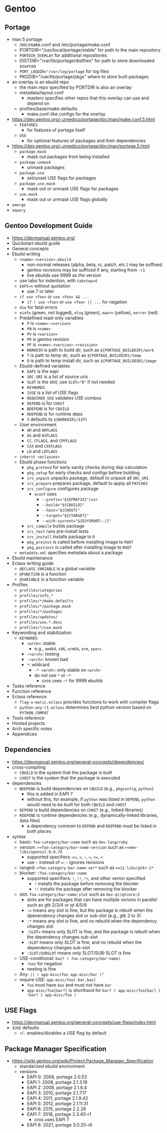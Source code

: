 Gentoo
======

## Portage

- man 5 portage
  - /etc/make.conf and /etc/portage/make.conf
  - PORTDIR="/usr/local/portage/stable" for path to the main repository
  - `PORTDIR_OVERLAY` for additional repositories
  - DISTDIR="/var/lib/portage/distfiles" for path to store downloaded sources
  - `PORT_LOGDIR="/var/log/portage` for log files
  - PKGDIR="/var/lib/portage/pkgs" where to store built packages
- an overlay is an ebuild repo
  - the main repo specified by PORTDIR is also an overlay
  - metadata/layout.conf
    - masters specifies other repos that this overlay can use and depend on
  - profiles/base/make.defaults
    - make.conf-like configs for the overlay
- <https://dev.gentoo.org/~zmedico/portage/doc/man/make.conf.5.html>
  - `FEATURES`
    - for features of portage itself
  - `USE`
    - for optional features of packages and their dependencies
- <https://dev.gentoo.org/~zmedico/portage/doc/man/portage.5.html>
  - `package.mask`
    - mask out packages from being installed
  - `package.unmask`
    - unmask packages
  - `package.use`
    - set/unset USE flags for packages
  - `package.use.mask`
    - mask out or unmask USE flags for packages
  - `use.mask`
    - mask out or unmask USE flags globally
- `emerge`
- `equery`

## Gentoo Development Guide

- <https://devmanual.gentoo.org/>
- Quickstart ebuild guide
- General concepts
- Ebuild writing
  - `<name>-<version>.ebuild`
    - non-normal releases (alpha, beta, rc, patch, etc.) may be suffixed
    - gentoo revisions may be sufficed if any, starting from `-r1`
    - live ebuilds use 9999 as the version
  - use tabs for indention, with `tabstop=4`
  - `EAPI=n` without quotation
    - use 7 or later
  - `if use <foo>` or `use <foo> && ...`
    - `if ! use <foo>` or `use <foo> || ...` for negation
  - `die` for fatal errors
  - `einfo` (green, not logged), `elog` (green), `ewarn` (yellow), `eerror` (red)
  - Predefined read-only variables
    - `P` is `<name>-<version>`
    - `PN` is `<name>`
    - `PV` is `<version>`
    - `PR` is gentoo revision
    - `PF` is `<name>-<version>-<revision>`
    - `WORKDIR` is path to build dir, such as `${PORTAGE_BUILDDIR}/work`
    - `T` is path to temp dir, such as `${PORTAGE_BUILDDIR}/temp`
    - `D` is path to temp install dir, such as `${PORTAGE_BUILDDIR}/image`
  - Ebuild-defined variables
    - `EAPI` is the eapi
    - `SRC_URI` is a list of source uris
    - `SLOT` is the slot; use `SLOT="0"` if not needed
    - `KEYWORDS`
    - `IUSE` is a list of USE flags
    - `REQUIRED_USE` validates USE combos
    - `DEPEND` is for `CHOST`
    - `BDEPEND` is for `CBUILD`
    - `RDEPEND` is for runtime deps
    - `S` defaults to `${WORKDIR}/${P}`
  - User environment
    - `AR` and `ARFLAGS`
    - `AS` and `ASFLAGS`
    - `CC`, `CFLAGS`, and `CPPFLAGS`
    - `CXX` and `CXXFLAGS`
    - `LD` and `LDFLAGS`
  - `inherit <eclasses>`
  - Ebuild phase functions
    - `pkg_pretend` for early sanity checks during dep calculation
    - `pkg_setup` for early checks and configs before building
    - `src_unpack` unpacks package, default to unpack all `SRC_URI`
    - `src_prepare` prepares package, default to apply all `PATCHES`
    - `src_configure` configures package
      - `econf` uses
        - `--prefix="${EPREFIX}"/usr`
        - `--build="${CBUILD}"`
        - `--host="${CHOST}"`
        - `--target="${CTARGET}"`
        - `--with-sysroot="${ESYSROOT:-/}"`
    - `src_compile` builds package
    - `src_test` runs pre-install tests
    - `src_install` installs package to `D`
    - `pkg_preinst` is called before installing image to `ROOT`
    - `pkg_postinst` is called after installing image to `ROOT`
  - `metadata.xml` specifies metadata about a package
- Ebuild maintenance
- Eclass writing guide
  - `@ECLASS_VARIABLE` is a global variable
  - `@FUNCTION` is a function
  - `@VARIABLE` is a function variable
- Profiles
  - `profiles/categories`
  - `profiles/info_*`
  - `profiles/*/make.defaults`
  - `profiles/*/package.mask`
  - `profiles/*/packages`
  - `profiles/updates/`
  - `profiles/use.*.desc`
  - `profiles/*/use.mask`
- Keywording and stabilization
  - `KEYWORDS`
    - `<arch>`: stable
      - e.g., `amd64`, `x86`, `arm64`, `arm`, `sparc`
    - `~<arch>`: testing
    - `-<arch>`: known bad
    - `*`: wildcard
      - `-* <arch>`: only stable on `<arch>`
      - do not use `*` or `~*`
        - cros uses `~*` for 9999 ebuilds
- Tasks reference
- Function reference
- Eclass reference
  - `flag-o-matic.eclass` provides functions to work with compiler flags
  - `python-any-r1.eclass` determines best python version based on
    `PYTHON_COMPAT`
- Tools reference
- Hosted projects
- Arch specific notes
- Appendices

## Dependencies

- <https://devmanual.gentoo.org/general-concepts/dependencies/>
- cross-compiling
  - `CBUILD` is the system that the package is built
  - `CHOST` is the system that the package is executed
- dependencies
  - `BDEPEND` is build dependencies on `CBUILD` (e.g., `pkgconfig`, `python`)
    - this is added in EAPI 7
    - without this, for example, if `python` was listed in `DEPEND`, `python`
      would need to be built for both `CBUILD` and `CHOST`
  - `DEPEND` is build dependencies on `CHOST` (e.g., linked libraries)
  - `RDEPEND` is runtime dependencies (e.g., dynamically-linked libraries,
    data files)
    - a dependency common to `DEPEND` and `RDEPEND` must be listed in both
      places
- syntax
  - basic: `foo-category/bar-name` such as `dev-lang/ruby`
  - version: `>=foo-category/bar-name-version` such as
    `>=dev-libs/openssl-0.9.7d`
    - supported specifiers: `>=`, `>`, `~`, `=`, `<=`, `<`
    - use `~` instead of `=`: `~` ignores revisions
  - ranged: `=foo-category-bar-name-ver*` such as `=x11-libs/gtk+-2*`
  - blocker: `!foo-category/bar-name`
    - supported specifiers: `!`, `!!`, `!<`, and other verion specified
      - `!` installs the package before removing the blocker
      - `!!` installs the package after removing the blocker
  - slot: `foo-category/bar-name:slot` such as `dev-qt/qtcore:5`
    - slots are for packages that can have multiple verions in parallel such
      as gtk 2/3/4 or qt 4/5/6
    - `:=` means any slot is fine, but the package is rebuilt when the
      dpenendency changes slot or sub-slot (e.g., gtk 2 to 3)
    - `:*` means any slot is fine, and no rebuild when the dependency changes
      slot
    - `:SLOT=` means only SLOT is fine, and the package is rebuilt when the
      dependency changes sub-slot
    - `:SLOT` means only SLOT is fine, and no rebuild when the dependency
      changes sub-slot
    - `:SLOT/SUBSLOT` means only SLOT/SUB-SLOT is fine
  - USE-conditional: `baz? ( foo-category/bar-name)`
    - `!baz` for negation
    - nesting is fine
  - Any: `|| ( app-misc/foo app-misc/bar )"`
  - require USE: `app-misc/foo[-bar,baz]`
    - `foo` must have `baz` and must not have `bar`
    - `app-misc/foo[bar?]` is shorthand for `bar? ( app-misc/foo[bar] ) !bar? ( app-misc/foo )`

## USE Flags

- <https://devmanual.gentoo.org/general-concepts/use-flags/index.html>
- `IUSE` defaults
  - `+`/`-` enables/disables a USE flag by default

## Package Manager Specification

- <https://wiki.gentoo.org/wiki/Project:Package_Manager_Specification>
  - standarized ebuild environment
  - versions
    - EAPI 0: 2008, portage 2.0.53
    - EAPI 1: 2008, portage 2.1.3.19
    - EAPI 2: 2008, portage 2.1.6.4
    - EAPI 3: 2010, portage 2.1.7.17
    - EAPI 4: 2011, portage 2.1.9.42
    - EAPI 5: 2012, portage 2.1.11.31
    - EAPI 6: 2015, portage 2.2.26
    - EAPI 7: 2018, portage 2.3.40-r1
      - cros uses EAPI 7
    - EAPI 8: 2021, portage 3.0.20-r6
